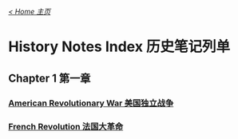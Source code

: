 ###### [< Home 主页](https://jcjovi.github.io/)
# History Notes Index 历史笔记列单 
## Chapter 1 第一章 
### [American Revolutionary War 美国独立战争](https://jcjovi.github.io/subjects/history/chp1/americanrevolutionarywar)
### [French Revolution 法国大革命](https://jcjovi.github.io/subjects/history/chp1/frenchrevolution)
